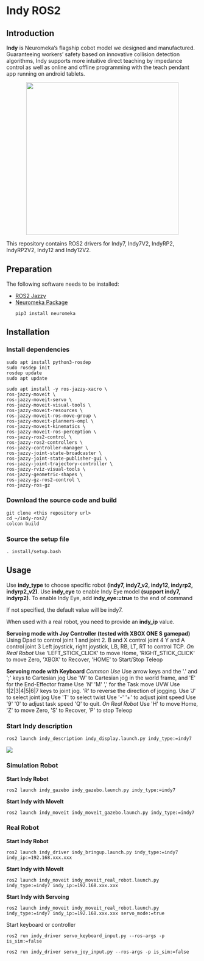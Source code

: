 # Indy ROS2

## Introduction

**Indy** is Neuromeka’s flagship cobot model we designed and manufactured. Guaranteeing workers’ safety based on innovative collision detection algorithms, Indy supports more intuitive direct teaching by impedance control as well as online and offline programming with the teach pendant app running on android tablets.

<center><img src=".img/intro_img.png" width="400" heigh="400"/></center> 


This repository contains ROS2 drivers for Indy7, Indy7V2, IndyRP2, IndyRP2V2, Indy12 and Indy12V2.


## Preparation

The following software needs to be installed:
- [ROS2 Jazzy](https://docs.ros.org/en/jazzy/Installation.html)
- [Neuromeka Package](https://github.com/neuromeka-robotics/neuromeka-package)
    ```
    pip3 install neuromeka
    ```

## Installation

### Install dependencies
```
sudo apt install python3-rosdep
sudo rosdep init
rosdep update
sudo apt update

sudo apt install -y ros-jazzy-xacro \
ros-jazzy-moveit \
ros-jazzy-moveit-servo \
ros-jazzy-moveit-visual-tools \
ros-jazzy-moveit-resources \
ros-jazzy-moveit-ros-move-group \
ros-jazzy-moveit-planners-ompl \
ros-jazzy-moveit-kinematics \
ros-jazzy-moveit-ros-perception \
ros-jazzy-ros2-control \
ros-jazzy-ros2-controllers \
ros-jazzy-controller-manager \
ros-jazzy-joint-state-broadcaster \
ros-jazzy-joint-state-publisher-gui \
ros-jazzy-joint-trajectory-controller \
ros-jazzy-rviz-visual-tools \
ros-jazzy-geometric-shapes \
ros-jazzy-gz-ros2-control \
ros-jazzy-ros-gz
```

### Download the source code and build

```
git clone <this repository url>
cd ~/indy-ros2/
colcon build
```

### Source the setup file
```
. install/setup.bash
```

## Usage

Use **indy_type** to choose specific robot **(indy7, indy7_v2, indy12, indyrp2, indyrp2_v2)**.
Use **indy_eye** to enable Indy Eye model **(support indy7, indyrp2)**.
To enable Indy Eye, add **indy_eye:=true** to the end of command

If not specified, the default value will be indy7.

When used with a real robot, you need to provide an **indy_ip** value.

**Servoing mode with Joy Controller (tested with XBOX ONE S gamepad)**
Using Dpad to control joint 1 and joint 2.
B and X control joint 4
Y and A control joint 3
Left joystick, right joystick, LB, RB, LT, RT to control TCP.
*On Real Robot*
Use 'LEFT_STICK_CLICK' to move Home, 'RIGHT_STICK_CLICK' to move Zero, 'XBOX' to Recover, 'HOME' to Start/Stop Teleop


**Servoing mode with Keyboard**
*Common Use*
Use arrow keys and the '.' and ';' keys to Cartesian jog
Use 'W' to Cartesian jog in the world frame, and 'E' for the End-Effector frame
Use 'N' 'M' ',' for the Task move UVW
Use 1|2|3|4|5|6|7 keys to joint jog. 'R' to reverse the direction of jogging.
Use 'J' to select joint jog
Use 'T' to select twist
Use '-' '+' to adjust joint speed
Use '9' '0' to adjust task speed
'Q' to quit.
*On Real Robot*
Use 'H' to move Home, 'Z' to move Zero, 'S' to Recover, 'P' to stop Teleop


### Start Indy description

```
ros2 launch indy_description indy_display.launch.py indy_type:=indy7
```

![](.img/description_indy7.gif)


### Simulation Robot

**Start Indy Robot**

```
ros2 launch indy_gazebo indy_gazebo.launch.py indy_type:=indy7
```

**Start Indy with MoveIt**

```
ros2 launch indy_moveit indy_moveit_gazebo.launch.py indy_type:=indy7
```
<!-- 
**Start Indy with Servoing**

```
ros2 launch indy_moveit indy_moveit_gazebo.launch.py indy_type:=indy7 servo_mode:=true
```

Start keyboard or controller

```
ros2 run indy_driver servo_keyboard_input.py --ros-args -p is_sim:=true
```
```
ros2 run indy_driver servo_joy_input.py --ros-args -p is_sim:=true
``` -->

### Real Robot

**Start Indy Robot**

```
ros2 launch indy_driver indy_bringup.launch.py indy_type:=indy7 indy_ip:=192.168.xxx.xxx
```

**Start Indy with MoveIt**

```
ros2 launch indy_moveit indy_moveit_real_robot.launch.py indy_type:=indy7 indy_ip:=192.168.xxx.xxx
```

**Start Indy with Servoing**

```
ros2 launch indy_moveit indy_moveit_real_robot.launch.py indy_type:=indy7 indy_ip:=192.168.xxx.xxx servo_mode:=true
```

Start keyboard or controller

```
ros2 run indy_driver servo_keyboard_input.py --ros-args -p is_sim:=false
```
```
ros2 run indy_driver servo_joy_input.py --ros-args -p is_sim:=false
```
